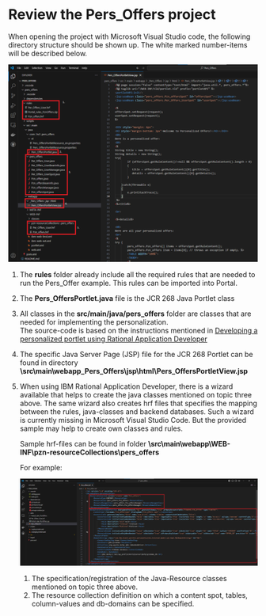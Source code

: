# Review the Pers_Offers project

When opening the project with Microsoft Visual Studio code, the following directory structure should be shown up. The white marked number-items will be described below.

![Pers_Offers MVC project overview](./images/Pers_offers_project_overview.png)  

1. The **rules** folder already include all the required rules that are needed to run the Pers_Offer example. This rules can be imported into Portal.  

2. The **Pers_OffersPortlet.java** file is the JCR 268 Java Portlet class  

3. All classes in the **src/main/java/pers_offers** folder are classes that are needed for implementing the personalization.  
   The source-code is based on the instructions mentioned in [Developing a personalized portlet using Rational Application Developer](../RAD/index.md)  

4. The specific Java Server Page (JSP) file for the JCR 268 Portlet can be found in directory  **\src\main\webapp\_Pers_Offers\jsp\html\Pers_OffersPortletView.jsp**  

5. When using IBM Rational Application Developer, there is a wizard available that helps to create the java classes mentioned on topic three above. The same wizard also creates hrf files that specifies the mapping between the rules, java-classes and backend databases. Such a wizard is currently missing in Microsoft Visual Studio Code. 
   But the provided sample may help to create own classes and rules.  

   Sample hrf-files can be found in folder **\src\main\webapp\WEB-INF\pzn-resourceCollections\pers_offers**  

    For example:

    ![HRF File descriptions](./images/hrf_file_descriptions.png)  

    1. The specification/registration of the Java-Resource classes mentioned on topic three above.
    2. The resource collection definition on which a content spot, tables, column-values and db-domains can be specified.  
